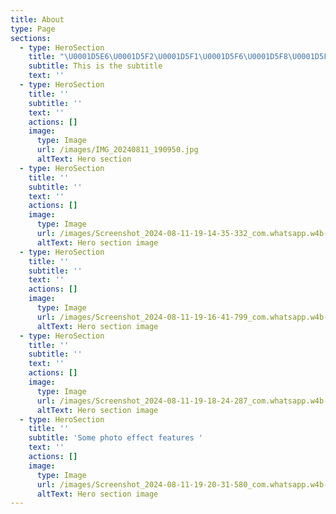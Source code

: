 ```yaml
---
title: About
type: Page
sections:
  - type: HeroSection
    title: "\U0001D5E6\U0001D5F2\U0001D5F1\U0001D5F6\U0001D5F8\U0001D5F6\U0001D601 \U0001D5E7\U0001D5EE\U0001D5FA\U0001D5FD\U0001D5F6\U0001D5F9\U0001D5EE\U0001D5FB \U0001D5D7\U0001D5EE\U0001D5FF\U0001D5F6 \U0001D5D5\U0001D5FC\U0001D601"
    subtitle: This is the subtitle
    text: ''
  - type: HeroSection
    title: ''
    subtitle: ''
    text: ''
    actions: []
    image:
      type: Image
      url: /images/IMG_20240811_190950.jpg
      altText: Hero section
  - type: HeroSection
    title: ''
    subtitle: ''
    text: ''
    actions: []
    image:
      type: Image
      url: /images/Screenshot_2024-08-11-19-14-35-332_com.whatsapp.w4b-edit.jpg
      altText: Hero section image
  - type: HeroSection
    title: ''
    subtitle: ''
    text: ''
    actions: []
    image:
      type: Image
      url: /images/Screenshot_2024-08-11-19-16-41-799_com.whatsapp.w4b-edit.jpg
      altText: Hero section image
  - type: HeroSection
    title: ''
    subtitle: ''
    text: ''
    actions: []
    image:
      type: Image
      url: /images/Screenshot_2024-08-11-19-18-24-287_com.whatsapp.w4b-edit.jpg
      altText: Hero section image
  - type: HeroSection
    title: ''
    subtitle: 'Some photo effect features '
    text: ''
    actions: []
    image:
      type: Image
      url: /images/Screenshot_2024-08-11-19-20-31-580_com.whatsapp.w4b-edit.jpg
      altText: Hero section image
---
```

